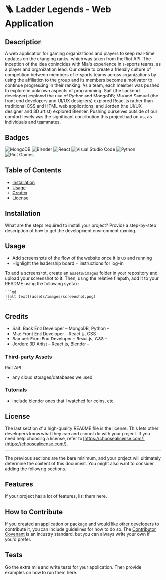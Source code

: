 # 🪜 Ladder Legends - Web Application

## Description

A web application for gaming organizations and players to keep real-time updates on the changing ranks, which was taken from the Riot API. The inception of the idea conincides with Mia's experience in e-sports teams, as a player and organization lead. Our desire to create a friendly culture of competition between members of e-sports teams across organizations by using the affiliation to the group and its members become a motivator to continue progressing in their ranking. As a team, each member was pushed to explore in unknown aspects of programming. Saif (the backend developer) explored the use of Python and MongoDB; Mia and Samuel (the front end developers and UI/UX designers) explored React.js rather than traditional CSS and HTML web applications; and Jorden (the UI/UX designer and 3D artist) explored Blender. Pushing ourselves outside of our comfort levels was the significant contribution this project had on us, as individuals and teammates.

## Badges

![MongoDB](https://img.shields.io/badge/MongoDB-%234ea94b.svg?style=for-the-badge&logo=mongodb&logoColor=white)
![Blender](https://img.shields.io/badge/blender-%23F5792A.svg?style=for-the-badge&logo=blender&logoColor=white)
![React](https://img.shields.io/badge/react-%2320232a.svg?style=for-the-badge&logo=react&logoColor=%2361DAFB)
![Visual Studio Code](https://img.shields.io/badge/Visual%20Studio%20Code-0078d7.svg?style=for-the-badge&logo=visual-studio-code&logoColor=white)
![Python](https://img.shields.io/badge/python-3670A0?style=for-the-badge&logo=python&logoColor=ffdd54)
![Riot Games](https://img.shields.io/badge/riotgames-D32936.svg?style=for-the-badge&logo=riotgames&logoColor=white)

## Table of Contents

- [Installation](#installation)
- [Usage](#usage)
- [Credits](#credits)
- [License](#license)

## Installation

What are the steps required to install your project? Provide a step-by-step description of how to get the development environment running.

## Usage

* Add screenshots of the flow of the website once it is up and running
* Highlight the leadership board + instructions for log-in

To add a screenshot, create an `assets/images` folder in your repository and upload your screenshot to it. Then, using the relative filepath, add it to your README using the following syntax:

    ```md
    ![alt text](assets/images/screenshot.png)
    ```

## Credits

* Saif: Back End Developer – MongoDB, Python –
* Mia: Front End Developer – React.js, CSS –
* Samuel: Front End Developer – React.js, CSS –
* Jorden: 3D Artist – React.js, Blender –

### Third-party Assets
Riot API
* any cloud storages/databases we used

### Tutorials
* include blender ones that I watched for coins, etc. 

## License

The last section of a high-quality README file is the license. This lets other developers know what they can and cannot do with your project. If you need help choosing a license, refer to [https://choosealicense.com/](https://choosealicense.com/).

---

The previous sections are the bare minimum, and your project will ultimately determine the content of this document. You might also want to consider adding the following sections.

## Features

If your project has a lot of features, list them here.

## How to Contribute

If you created an application or package and would like other developers to contribute it, you can include guidelines for how to do so. The [Contributor Covenant](https://www.contributor-covenant.org/) is an industry standard, but you can always write your own if you'd prefer.

## Tests

Go the extra mile and write tests for your application. Then provide examples on how to run them here.
